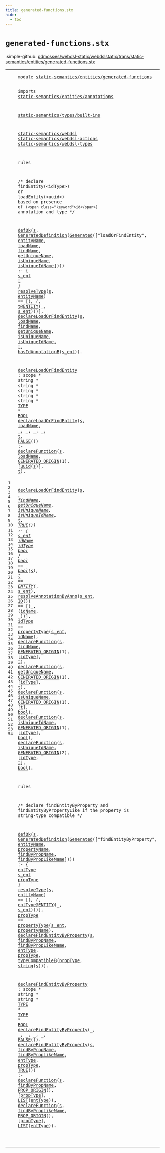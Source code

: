 ```yaml
---
title: generated-functions.stx
hide:
  - toc
---
```


# `generated-functions.stx`

:simple-github: [pdmosses/webdsl-statix/webdslstatix/trans/static-semantics/entities/generated-functions.stx]

[pdmosses/webdsl-statix/webdslstatix/trans/static-semantics/entities/generated-functions.stx]: https://github.com/pdmosses/webdsl-statix/blob/master/webdslstatix/trans/static-semantics/entities/generated-functions.stx "The source file on GitHub"

<div class="stx"><table class="highlighttable"><tbody><tr><td class="linenos"><div class="linenodiv"><pre><span></span>1
2
3
4
5
6
7
8
9
10
11
12
13
14
15
16
17
18
19
20
21
22
23
24
25
26
27
28
29
30
31
32
33
34
35
36
37
38
39
40
41
42
43
44
45
46
47
48
49
50
51
52
53
54
</pre></div></td>
<td class="code"><pre><code><span class="keyword">module</span> <a href="../../webdsl-entities.stx#static-semantics/entities/generated-functions_167_212" id="static-semantics/entities/generated-functions_7_52" title="Referenced at ../../webdsl-entities.stx line 8">static-semantics/entities/generated-functions</a>

<span class="keyword">imports</span>
  <a href="../annotations.stx#static-semantics/entities/annotations_7_44" id="static-semantics/entities/annotations_64_101" title="Defined at ../annotations.stx line 1">static-semantics/entities/annotations</a>

  <a href="../../types/built-ins.stx#static-semantics/types/built-ins_7_39" id="static-semantics/types/built-ins_105_137" title="Defined at ../../types/built-ins.stx line 1">static-semantics/types/built-ins</a>

  <a href="../../webdsl.stx#static-semantics/webdsl_7_30" id="static-semantics/webdsl_141_164" title="Defined at ../../webdsl.stx line 1">static-semantics/webdsl</a>
  <a href="../../webdsl-actions.stx#static-semantics/webdsl-actions_7_38" id="static-semantics/webdsl-actions_167_198" title="Defined at ../../webdsl-actions.stx line 1">static-semantics/webdsl-actions</a>
  <a href="../../webdsl-types.stx#static-semantics/webdsl-types_7_36" id="static-semantics/webdsl-types_201_230" title="Defined at ../../webdsl-types.stx line 1">static-semantics/webdsl-types</a>

<span class="keyword">rules</span>

/*
  <span class="keyword">declare findEntity</span>(&lt;<span class="keyword">idType</span>&gt;) <span class="keyword">or loadEntity</span>(&lt;<span class="keyword">uuid</span>&gt;) <span class="keyword">based</span>
  <span class="keyword">on presence of</span> `(<span class="keyword">id</span>)` <span class="keyword">annotation and type</span>
*/

  <a href="../../webdsl.stx#defOk_15473_15478" id="defOk_351_356" title="Defined at ../../webdsl.stx line 356">defOk</a>(<a href="#s_522_523" id="s_357_358" title="Referenced at line 20, 21">s</a>, <a href="../../../../src-gen/statix/signatures/WebDSL-Generated-sig.stx#GeneratedDefinition_288_307" id="GeneratedDefinition_360_379" title="Defined at ../../../../src-gen/statix/signatures/WebDSL-Generated-sig.stx line 19">GeneratedDefinition</a>(<a href="../../../../src-gen/statix/signatures/WebDSL-Generated-sig.stx#Generated_243_252" id="Generated_380_389" title="Defined at ../../../../src-gen/statix/signatures/WebDSL-Generated-sig.stx line 18">Generated</a>(["loadOrFindEntity", <a href="#entityName_525_535" id="entityName_411_421" title="Referenced at line 20">entityName</a>, <a href="#loadName_603_611" id="loadName_423_431" title="Referenced at line 21">loadName</a>, <a href="#findName_613_621" id="findName_433_441" title="Referenced at line 21">findName</a>, <a href="#getUniqueName_623_636" id="getUniqueName_443_456" title="Referenced at line 21">getUniqueName</a>, <a href="#isUniqueName_638_650" id="isUniqueName_458_470" title="Referenced at line 21">isUniqueName</a>, <a href="#isUniqueIdName_652_666" id="isUniqueIdName_472_486" title="Referenced at line 21">isUniqueIdName</a>]))) :- { <a href="#s_ent_561_566" id="s_ent_496_501" title="Referenced at line 20, 21">s_ent</a> <a href="#t_549_550" id="t_502_503" title="Referenced at line 20, 21">t</a> }
    <a href="../../webdsl.stx#resolveType_3324_3335" id="resolveType_510_521" title="Defined at ../../webdsl.stx line 105">resolveType</a>(<a href="#s_357_358" id="s_522_523" title="Defined at line 19">s</a>, <a href="#entityName_411_421" id="entityName_525_535" title="Defined at line 19">entityName</a>) == [(_, (_, <a href="#t_502_503" id="t_549_550" title="Defined at line 19">t</a>@<a href="../../webdsl-types.stx#ENTITY_444_450" id="ENTITY_551_557" title="Defined at ../../webdsl-types.stx line 20">ENTITY</a>(_, <a href="#s_ent_496_501" id="s_ent_561_566" title="Defined at line 19">s_ent</a>)))],
    <a href="#declareLoadOrFindEntity_700_723" id="declareLoadOrFindEntity_576_599" title="Defined at line 23">declareLoadOrFindEntity</a>(<a href="#s_357_358" id="s_600_601" title="Defined at line 19">s</a>, <a href="#loadName_423_431" id="loadName_603_611" title="Defined at line 19">loadName</a>, <a href="#findName_433_441" id="findName_613_621" title="Defined at line 19">findName</a>, <a href="#getUniqueName_443_456" id="getUniqueName_623_636" title="Defined at line 19">getUniqueName</a>, <a href="#isUniqueName_458_470" id="isUniqueName_638_650" title="Defined at line 19">isUniqueName</a>, <a href="#isUniqueIdName_472_486" id="isUniqueIdName_652_666" title="Defined at line 19">isUniqueIdName</a>, <a href="#t_502_503" id="t_668_669" title="Defined at line 19">t</a>, <a href="../annotations.stx#hasIdAnnotationB_10246_10262" id="hasIdAnnotationB_671_687" title="Defined at ../annotations.stx line 220">hasIdAnnotationB</a>(<a href="#s_ent_496_501" id="s_ent_688_693" title="Defined at line 19">s_ent</a>)).

  <a href="#declareLoadOrFindEntity_576_599" id="declareLoadOrFindEntity_700_723" title="Referenced at line 21, 24, 27">declareLoadOrFindEntity</a> : <span class="keyword">scope</span> * <span class="keyword">string</span> * <span class="keyword">string</span> * <span class="keyword">string</span> * <span class="keyword">string</span> * <span class="keyword">string</span> * <a href="../../webdsl.stx#TYPE_669_673" id="TYPE_779_783" title="Defined at ../../webdsl.stx line 29">TYPE</a> * <a href="../../webdsl.stx#BOOL_697_701" id="BOOL_786_790" title="Defined at ../../webdsl.stx line 30">BOOL</a>
  <a href="#declareLoadOrFindEntity_700_723" id="declareLoadOrFindEntity_793_816" title="Defined at line 23">declareLoadOrFindEntity</a>(<a href="#s_877_878" id="s_817_818" title="Referenced at line 25, 25">s</a>, <a href="#loadName_880_888" id="loadName_820_828" title="Referenced at line 25">loadName</a>, _, _, _, _, <a href="#t_922_923" id="t_842_843" title="Referenced at line 25">t</a>, <a href="../../webdsl.stx#FALSE_844_849" id="FALSE_845_850" title="Defined at ../../webdsl.stx line 35">FALSE</a>()) :-
    <a href="../../webdsl.stx#declareFunction_8746_8761" id="declareFunction_861_876" title="Defined at ../../webdsl.stx line 217">declareFunction</a>(<a href="#s_817_818" id="s_877_878" title="Defined at line 24">s</a>, <a href="#loadName_820_828" id="loadName_880_888" title="Defined at line 24">loadName</a>, <a href="../../webdsl.stx#GENERATED_ORIGIN_1122_1138" id="GENERATED_ORIGIN_890_906" title="Defined at ../../webdsl.stx line 41">GENERATED_ORIGIN</a>(1), [<a href="../../types/built-ins.stx#uuid_2698_2702" id="uuid_912_916" title="Defined at ../../types/built-ins.stx line 74">uuid</a>(<a href="#s_817_818" id="s_917_918" title="Defined at line 24">s</a>)], <a href="#t_842_843" id="t_922_923" title="Defined at line 24">t</a>).

  <a href="#declareLoadOrFindEntity_700_723" id="declareLoadOrFindEntity_929_952" title="Defined at line 23">declareLoadOrFindEntity</a>(<a href="#s_1074_1075" id="s_953_954" title="Referenced at line 28, 32, 33, 34, 35, 36">s</a>, _, <a href="#findName_1235_1243" id="findName_959_967" title="Referenced at line 32">findName</a>, <a href="#getUniqueName_1309_1322" id="getUniqueName_969_982" title="Referenced at line 33">getUniqueName</a>, <a href="#isUniqueName_1383_1395" id="isUniqueName_984_996" title="Referenced at line 34">isUniqueName</a>, <a href="#isUniqueIdName_1455_1469" id="isUniqueIdName_998_1012" title="Referenced at line 35, 36">isUniqueIdName</a>, <a href="#t_1082_1083" id="t_1014_1015" title="Referenced at line 29, 32, 33, 34, 36">t</a>, <a href="../../webdsl.stx#TRUE_828_832" id="TRUE_1017_1021" title="Defined at ../../webdsl.stx line 34">TRUE</a>()) :- { <a href="#s_ent_1097_1102" id="s_ent_1030_1035" title="Referenced at line 29, 30, 31">s_ent</a> <a href="#idName_1155_1161" id="idName_1036_1042" title="Referenced at line 30, 31">idName</a> <a href="#idType_1173_1179" id="idType_1043_1049" title="Referenced at line 31, 32, 33, 35, 36">idType</a> <a href="#bool_1061_1065" id="bool_1050_1054" title="Referenced at line 28, 34, 35, 36">bool</a> }
    <a href="#bool_1050_1054" id="bool_1061_1065" title="Defined at line 27">bool</a> == <a href="../../types/built-ins.stx#bool_2637_2641" id="bool_1069_1073" title="Defined at ../../types/built-ins.stx line 72">bool</a>(<a href="#s_953_954" id="s_1074_1075" title="Defined at line 27">s</a>),
    <a href="#t_1014_1015" id="t_1082_1083" title="Defined at line 27">t</a> == <a href="../../webdsl-types.stx#ENTITY_444_450" id="ENTITY_1087_1093" title="Defined at ../../webdsl-types.stx line 20">ENTITY</a>(_, <a href="#s_ent_1030_1035" id="s_ent_1097_1102" title="Defined at line 27">s_ent</a>),
    <a href="../annotations.stx#resolveAnnotationByAnno_1186_1209" id="resolveAnnotationByAnno_1109_1132" title="Defined at ../annotations.stx line 47">resolveAnnotationByAnno</a>(<a href="#s_ent_1030_1035" id="s_ent_1133_1138" title="Defined at line 27">s_ent</a>, <a href="../annotations.stx#ID_311_313" id="ID_1140_1142" title="Defined at ../annotations.stx line 18">ID</a>()) == [(_, (<a href="#idName_1036_1042" id="idName_1155_1161" title="Defined at line 27">idName</a>, _))],
    <a href="#idType_1043_1049" id="idType_1173_1179" title="Defined at line 27">idType</a> == <a href="../../webdsl-types.stx#propertyType_9035_9047" id="propertyType_1183_1195" title="Defined at ../../webdsl-types.stx line 244">propertyType</a>(<a href="#s_ent_1030_1035" id="s_ent_1196_1201" title="Defined at line 27">s_ent</a>, <a href="#idName_1036_1042" id="idName_1203_1209" title="Defined at line 27">idName</a>),
    <a href="../../webdsl.stx#declareFunction_8746_8761" id="declareFunction_1216_1231" title="Defined at ../../webdsl.stx line 217">declareFunction</a>(<a href="#s_953_954" id="s_1232_1233" title="Defined at line 27">s</a>, <a href="#findName_959_967" id="findName_1235_1243" title="Defined at line 27">findName</a>,       <a href="../../webdsl.stx#GENERATED_ORIGIN_1122_1138" id="GENERATED_ORIGIN_1251_1267" title="Defined at ../../webdsl.stx line 41">GENERATED_ORIGIN</a>(1), [<a href="#idType_1043_1049" id="idType_1273_1279" title="Defined at line 27">idType</a>], <a href="#t_1014_1015" id="t_1282_1283" title="Defined at line 27">t</a>),
    <a href="../../webdsl.stx#declareFunction_8746_8761" id="declareFunction_1290_1305" title="Defined at ../../webdsl.stx line 217">declareFunction</a>(<a href="#s_953_954" id="s_1306_1307" title="Defined at line 27">s</a>, <a href="#getUniqueName_969_982" id="getUniqueName_1309_1322" title="Defined at line 27">getUniqueName</a>,  <a href="../../webdsl.stx#GENERATED_ORIGIN_1122_1138" id="GENERATED_ORIGIN_1325_1341" title="Defined at ../../webdsl.stx line 41">GENERATED_ORIGIN</a>(1), [<a href="#idType_1043_1049" id="idType_1347_1353" title="Defined at line 27">idType</a>], <a href="#t_1014_1015" id="t_1356_1357" title="Defined at line 27">t</a>),
    <a href="../../webdsl.stx#declareFunction_8746_8761" id="declareFunction_1364_1379" title="Defined at ../../webdsl.stx line 217">declareFunction</a>(<a href="#s_953_954" id="s_1380_1381" title="Defined at line 27">s</a>, <a href="#isUniqueName_984_996" id="isUniqueName_1383_1395" title="Defined at line 27">isUniqueName</a>,   <a href="../../webdsl.stx#GENERATED_ORIGIN_1122_1138" id="GENERATED_ORIGIN_1399_1415" title="Defined at ../../webdsl.stx line 41">GENERATED_ORIGIN</a>(1), [<a href="#t_1014_1015" id="t_1421_1422" title="Defined at line 27">t</a>], <a href="#bool_1050_1054" id="bool_1425_1429" title="Defined at line 27">bool</a>),
    <a href="../../webdsl.stx#declareFunction_8746_8761" id="declareFunction_1436_1451" title="Defined at ../../webdsl.stx line 217">declareFunction</a>(<a href="#s_953_954" id="s_1452_1453" title="Defined at line 27">s</a>, <a href="#isUniqueIdName_998_1012" id="isUniqueIdName_1455_1469" title="Defined at line 27">isUniqueIdName</a>, <a href="../../webdsl.stx#GENERATED_ORIGIN_1122_1138" id="GENERATED_ORIGIN_1471_1487" title="Defined at ../../webdsl.stx line 41">GENERATED_ORIGIN</a>(1), [<a href="#idType_1043_1049" id="idType_1493_1499" title="Defined at line 27">idType</a>], <a href="#bool_1050_1054" id="bool_1502_1506" title="Defined at line 27">bool</a>),
    <a href="../../webdsl.stx#declareFunction_8746_8761" id="declareFunction_1513_1528" title="Defined at ../../webdsl.stx line 217">declareFunction</a>(<a href="#s_953_954" id="s_1529_1530" title="Defined at line 27">s</a>, <a href="#isUniqueIdName_998_1012" id="isUniqueIdName_1532_1546" title="Defined at line 27">isUniqueIdName</a>, <a href="../../webdsl.stx#GENERATED_ORIGIN_1122_1138" id="GENERATED_ORIGIN_1548_1564" title="Defined at ../../webdsl.stx line 41">GENERATED_ORIGIN</a>(2), [<a href="#idType_1043_1049" id="idType_1570_1576" title="Defined at line 27">idType</a>, <a href="#t_1014_1015" id="t_1578_1579" title="Defined at line 27">t</a>], <a href="#bool_1050_1054" id="bool_1582_1586" title="Defined at line 27">bool</a>).

<span class="keyword">rules</span>

/*
  <span class="keyword">declare findEntityByProperty and findEntityByPropertyLike if</span>
  <span class="keyword">the property is string-type compatible</span>
*/

  <a href="../../webdsl.stx#defOk_15473_15478" id="defOk_1710_1715" title="Defined at ../../webdsl.stx line 356">defOk</a>(<a href="#s_1885_1886" id="s_1716_1717" title="Referenced at line 46, 48, 48">s</a>, <a href="../../../../src-gen/statix/signatures/WebDSL-Generated-sig.stx#GeneratedDefinition_288_307" id="GeneratedDefinition_1719_1738" title="Defined at ../../../../src-gen/statix/signatures/WebDSL-Generated-sig.stx line 19">GeneratedDefinition</a>(<a href="../../../../src-gen/statix/signatures/WebDSL-Generated-sig.stx#Generated_243_252" id="Generated_1739_1748" title="Defined at ../../../../src-gen/statix/signatures/WebDSL-Generated-sig.stx line 18">Generated</a>(["findEntityByProperty", <a href="#entityName_1888_1898" id="entityName_1774_1784" title="Referenced at line 46">entityName</a>, <a href="#propertyName_1977_1989" id="propertyName_1786_1798" title="Referenced at line 47">propertyName</a>, <a href="#findByPropName_2027_2041" id="findByPropName_1800_1814" title="Referenced at line 48">findByPropName</a>, <a href="#findByPropLikeName_2043_2061" id="findByPropLikeName_1816_1834" title="Referenced at line 48">findByPropLikeName</a>]))) :- { <a href="#entType_1912_1919" id="entType_1844_1851" title="Referenced at line 46, 48">entType</a> <a href="#s_ent_1930_1935" id="s_ent_1852_1857" title="Referenced at line 46, 47">s_ent</a> <a href="#propType_1945_1953" id="propType_1858_1866" title="Referenced at line 47, 48, 48">propType</a> }
    <a href="../../webdsl.stx#resolveType_3324_3335" id="resolveType_1873_1884" title="Defined at ../../webdsl.stx line 105">resolveType</a>(<a href="#s_1716_1717" id="s_1885_1886" title="Defined at line 45">s</a>, <a href="#entityName_1774_1784" id="entityName_1888_1898" title="Defined at line 45">entityName</a>) == [(_, (_, <a href="#entType_1844_1851" id="entType_1912_1919" title="Defined at line 45">entType</a>@<a href="../../webdsl-types.stx#ENTITY_444_450" id="ENTITY_1920_1926" title="Defined at ../../webdsl-types.stx line 20">ENTITY</a>(_, <a href="#s_ent_1852_1857" id="s_ent_1930_1935" title="Defined at line 45">s_ent</a>)))],
    <a href="#propType_1858_1866" id="propType_1945_1953" title="Defined at line 45">propType</a> == <a href="../../webdsl-types.stx#propertyType_9035_9047" id="propertyType_1957_1969" title="Defined at ../../webdsl-types.stx line 244">propertyType</a>(<a href="#s_ent_1852_1857" id="s_ent_1970_1975" title="Defined at line 45">s_ent</a>, <a href="#propertyName_1786_1798" id="propertyName_1977_1989" title="Defined at line 45">propertyName</a>),
    <a href="#declareFindEntityByProperty_2124_2151" id="declareFindEntityByProperty_1996_2023" title="Defined at line 50">declareFindEntityByProperty</a>(<a href="#s_1716_1717" id="s_2024_2025" title="Defined at line 45">s</a>, <a href="#findByPropName_1800_1814" id="findByPropName_2027_2041" title="Defined at line 45">findByPropName</a>, <a href="#findByPropLikeName_1816_1834" id="findByPropLikeName_2043_2061" title="Defined at line 45">findByPropLikeName</a>, <a href="#entType_1844_1851" id="entType_2063_2070" title="Defined at line 45">entType</a>, <a href="#propType_1858_1866" id="propType_2072_2080" title="Defined at line 45">propType</a>, <a href="../../webdsl.stx#typeCompatibleB_17528_17543" id="typeCompatibleB_2082_2097" title="Defined at ../../webdsl.stx line 411">typeCompatibleB</a>(<a href="#propType_1858_1866" id="propType_2098_2106" title="Defined at line 45">propType</a>, <a href="../../types/built-ins.stx#string_1822_1828" id="string_2108_2114" title="Defined at ../../types/built-ins.stx line 48">string</a>(<a href="#s_1716_1717" id="s_2115_2116" title="Defined at line 45">s</a>))).

  <a href="#declareFindEntityByProperty_1996_2023" id="declareFindEntityByProperty_2124_2151" title="Referenced at line 48, 51, 52">declareFindEntityByProperty</a> : <span class="keyword">scope</span> * <span class="keyword">string</span> * <span class="keyword">string</span> * <a href="../../webdsl.stx#TYPE_669_673" id="TYPE_2180_2184" title="Defined at ../../webdsl.stx line 29">TYPE</a> * <a href="../../webdsl.stx#TYPE_669_673" id="TYPE_2187_2191" title="Defined at ../../webdsl.stx line 29">TYPE</a> * <a href="../../webdsl.stx#BOOL_697_701" id="BOOL_2194_2198" title="Defined at ../../webdsl.stx line 30">BOOL</a>
  <a href="#declareFindEntityByProperty_2124_2151" id="declareFindEntityByProperty_2201_2228" title="Defined at line 50">declareFindEntityByProperty</a>(_, _, _, _, _, <a href="../../webdsl.stx#FALSE_844_849" id="FALSE_2244_2249" title="Defined at ../../webdsl.stx line 35">FALSE</a>()).
  <a href="#declareFindEntityByProperty_2124_2151" id="declareFindEntityByProperty_2256_2283" title="Defined at line 50">declareFindEntityByProperty</a>(<a href="#s_2373_2374" id="s_2284_2285" title="Referenced at line 53, 54">s</a>, <a href="#findByPropName_2376_2390" id="findByPropName_2287_2301" title="Referenced at line 53">findByPropName</a>, <a href="#findByPropLikeName_2458_2476" id="findByPropLikeName_2303_2321" title="Referenced at line 54">findByPropLikeName</a>, <a href="#entType_2424_2431" id="entType_2323_2330" title="Referenced at line 53, 54">entType</a>, <a href="#propType_2408_2416" id="propType_2332_2340" title="Referenced at line 53, 54">propType</a>, <a href="../../webdsl.stx#TRUE_828_832" id="TRUE_2342_2346" title="Defined at ../../webdsl.stx line 34">TRUE</a>()) :-
    <a href="../../webdsl.stx#declareFunction_8746_8761" id="declareFunction_2357_2372" title="Defined at ../../webdsl.stx line 217">declareFunction</a>(<a href="#s_2284_2285" id="s_2373_2374" title="Defined at line 52">s</a>, <a href="#findByPropName_2287_2301" id="findByPropName_2376_2390" title="Defined at line 52">findByPropName</a>, <a href="../../webdsl.stx#PROP_ORIGIN_1005_1016" id="PROP_ORIGIN_2392_2403" title="Defined at ../../webdsl.stx line 40">PROP_ORIGIN</a>(), [<a href="#propType_2332_2340" id="propType_2408_2416" title="Defined at line 52">propType</a>], <a href="../../webdsl-types.stx#LIST_891_895" id="LIST_2419_2423" title="Defined at ../../webdsl-types.stx line 35">LIST</a>(<a href="#entType_2323_2330" id="entType_2424_2431" title="Defined at line 52">entType</a>)),
    <a href="../../webdsl.stx#declareFunction_8746_8761" id="declareFunction_2439_2454" title="Defined at ../../webdsl.stx line 217">declareFunction</a>(<a href="#s_2284_2285" id="s_2455_2456" title="Defined at line 52">s</a>, <a href="#findByPropLikeName_2303_2321" id="findByPropLikeName_2458_2476" title="Defined at line 52">findByPropLikeName</a>, <a href="../../webdsl.stx#PROP_ORIGIN_1005_1016" id="PROP_ORIGIN_2478_2489" title="Defined at ../../webdsl.stx line 40">PROP_ORIGIN</a>(), [<a href="#propType_2332_2340" id="propType_2494_2502" title="Defined at line 52">propType</a>], <a href="../../webdsl-types.stx#LIST_891_895" id="LIST_2505_2509" title="Defined at ../../webdsl-types.stx line 35">LIST</a>(<a href="#entType_2323_2330" id="entType_2510_2517" title="Defined at line 52">entType</a>)).

</code></pre></td></tr></tbody></table></div>